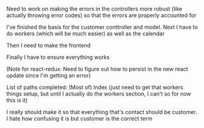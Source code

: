 Need to work on making the errors in the controllers more robust (like actually throwing error codes) so that the errors are properly accounted for

I've finished the basis for the customer conttroller and model. Next I have to do workers (which will be much easier) as well as the calendar

Then I need to make the frontend 

Finally I have to ensure everything works


(Note for react-redux: Need to figure out how to persist in the new react update since I'm getting an error)

List of paths completed: 
(Most of) Index (just need to get that workers things setup, but until I actually do the workers section, I can't so for now this is it)

I really should make it so that everything that's contact should be customer. I hate how confusing it is but customer is the correct term